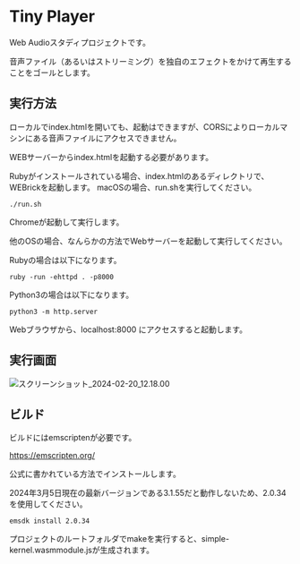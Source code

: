 # Tiny Player



Web Audioスタディプロジェクトです。



音声ファイル（あるいはストリーミング）を独自のエフェクトをかけて再生することをゴールとします。



## 実行方法

ローカルでindex.htmlを開いても、起動はできますが、CORSによりローカルマシンにある音声ファイルにアクセスできません。

WEBサーバーからindex.htmlを起動する必要があります。



Rubyがインストールされている場合、index.htmlのあるディレクトリで、WEBrickを起動します。
macOSの場合、run.shを実行してください。

```shell
./run.sh
```
Chromeが起動して実行します。


他のOSの場合、なんらかの方法でWebサーバーを起動して実行してください。

Rubyの場合は以下になります。
```shell
ruby -run -ehttpd . -p8000
```

Python3の場合は以下になります。
```shell
python3 -m http.server
```

Webブラウザから、localhost:8000 にアクセスすると起動します。



## 実行画面

![スクリーンショット_2024-02-20_12.18.00](http://uni2.jkeg.jvckenwood.info/gitlab/600785/tiny-player/uploads/37667653cbb2fbd3180be3c0100b6321/%E3%82%B9%E3%82%AF%E3%83%AA%E3%83%BC%E3%83%B3%E3%82%B7%E3%83%A7%E3%83%83%E3%83%88_2024-02-20_12.18.00.png)



## ビルド

ビルドにはemscriptenが必要です。

https://emscripten.org/



公式に書かれている方法でインストールします。

2024年3月5日現在の最新バージョンである3.1.55だと動作しないため、2.0.34を使用してください。



```shell
emsdk install 2.0.34
```



プロジェクトのルートフォルダでmakeを実行すると、simple-kernel.wasmmodule.jsが生成されます。

